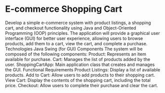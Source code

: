# E-commerce Shopping Cart
 Develop a simple e-commerce system with product listings, a shopping cart, and checkout functionality using Java and Object-Oriented Programming (OOP) principles. The application will provide a graphical user interface (GUI) for better user experience, allowing users to browse products, add them to a cart, view the cart, and complete a purchase.  Technologies Java Swing (for GUI) Components The system will be composed of the following components:  Product: Represents an item available for purchase. Cart: Manages the list of products added by the user. ShoppingCartApp: Main application class that creates and manages the GUI. Functional Requirements Product Listings: Display a list of available products. Add to Cart: Allow users to add products to their shopping cart. View Cart: Display the contents of the shopping cart, including the total price. Checkout: Allow users to complete their purchase and clear the cart.
